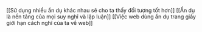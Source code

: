 [[Sử dụng nhiều ẩn dụ khác nhau sẽ cho ta thấy đối tượng tốt hơn]] 
[[Ẩn dụ là nền tảng của mọi suy nghĩ và lập luận]] 
[[Việc web dùng ẩn dụ trang giấy giới hạn cách nghĩ của ta về web]] 